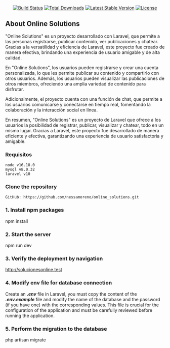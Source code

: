 
<p align="center">
<a href="https://github.com/laravel/framework/actions"><img src="https://github.com/laravel/framework/workflows/tests/badge.svg" alt="Build Status"></a>
<a href="https://packagist.org/packages/laravel/framework"><img src="https://img.shields.io/packagist/dt/laravel/framework" alt="Total Downloads"></a>
<a href="https://packagist.org/packages/laravel/framework"><img src="https://img.shields.io/packagist/v/laravel/framework" alt="Latest Stable Version"></a>
<a href="https://packagist.org/packages/laravel/framework"><img src="https://img.shields.io/packagist/l/laravel/framework" alt="License"></a>
</p>

## About Online Solutions
"Online Solutions" es un proyecto desarrollado con Laravel, que permite a las personas registrarse, publicar contenido, ver publicaciones y chatear. Gracias a la versatilidad y eficiencia de Laravel, este proyecto fue creado de manera efectiva, brindando una experiencia de usuario amigable y de alta calidad.

En "Online Solutions", los usuarios pueden registrarse y crear una cuenta personalizada, lo que les permite publicar su contenido 
y compartirlo con otros usuarios. Además, los usuarios pueden visualizar las publicaciones de otros miembros, ofreciendo 
una amplia variedad de contenido para disfrutar.

Adicionalmente, el proyecto cuenta con una función de chat, que permite a los usuarios comunicarse y conectarse en tiempo real, fomentando la colaboración y la interacción social en línea.

En resumen, "Online Solutions" es un proyecto de Laravel que ofrece a los usuarios la posibilidad de registrar, publicar, visualizar y chatear, todo en un mismo lugar. Gracias a Laravel, este proyecto fue desarrollado de manera eficiente y efectiva, garantizando una experiencia de usuario satisfactoria y amigable.

### Requisitos
    node v16.18.0
    mysql v8.0.32
    laravel v10

### Clone the repository
    GitHub: https://github.com/nessamoreno/online_solutions.git


### 1. **Install npm packages**
npm install

### 2. **Start the server**
npm run dev

### 3. **Verify the deployment by navigation**
http://solucionesonline.test

### 4. **Modify env file for database connection**
Create an ***.env*** file in Laravel, you must copy the content of the ***.env.example*** file and modify the name of the database and the password (if you have one) with the corresponding values. This file is crucial for the configuration of the application and must be carefully 
reviewed before running the application.

### 5. **Perform the migration to the database**
php artisan migrate